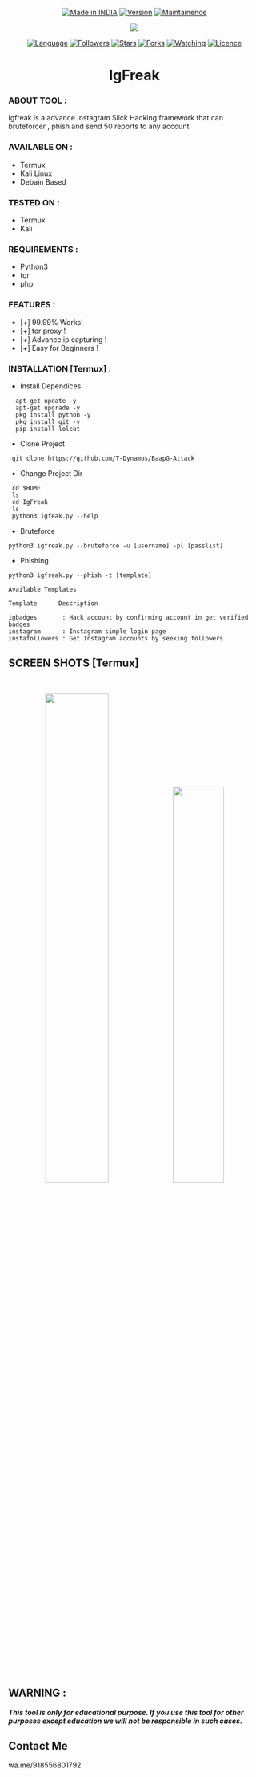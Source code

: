 </p>
<p align="center">
<a href="https://bit.ly/2BNk3P1"><img title="Made in INDIA" src="https://img.shields.io/badge/IgFreak-green.svg"></a>
<a href="https://bit.ly/2BNk3P1"><img title="Version" src="https://img.shields.io/badge/Version-1.0-green.svg?style=flat-square"></a>
<a href="https://bit.ly/2BNk3P1"><img title="Maintainence" src="https://img.shields.io/badge/Maintained%3F-yes-green.svg"></a>
</p>
<p align="center">
</p>


<p align="center">

<img src="https://github.com/T-Dynamos/T-Dynamos/raw/main/bin/igfreak-logo.png"/>




</p>





 


<p align="center">
<a href="https://github.com/T-Dynamos"><img title="Language" src="https://img.shields.io/badge/Made%20with-python3-1f425f.svg?v=103"></a>
<a href="https://github.com/T-Dynamos"><img title="Followers" src="https://img.shields.io/github/followers/T-Dynamos?color=blue&style=flat-square"></a>
<a href="https://github.com/T-Dynamos"><img title="Stars" src="https://img.shields.io/github/stars/T-Dynamos/BaapG-Attack?color=red&style=flat-square"></a>
<a href="https://github.com/T-Dynamos"><img title="Forks" src="https://img.shields.io/github/forks/T-Dynamos/BaapG-Attack?color=red&style=flat-square"></a>
<a href="https://github.com/T-Dynamos"><img title="Watching" src="https://img.shields.io/github/watchers/T-Dynamos/BaapG-Attack?label=Watchers&color=blue&style=flat-square"></a>
<a href="https://github.com/T-Dynamos"><img title="Licence" src="https://img.shields.io/badge/License-MIT-blue.svg"></a>
</p>
<h1 align="center">IgFreak</h1>


### ABOUT TOOL :

Igfreak is a advance Instagram Slick Hacking framework that can bruteforcer , phish and send 50 reports to any account 


### AVAILABLE ON :

* Termux
* Kali Linux
* Debain Based

### TESTED ON :

* Termux
* Kali

### REQUIREMENTS :
* Python3
* tor
* php

### FEATURES :
* [+] 99.99% Works!
* [+] tor proxy !
* [+] Advance ip capturing !
* [+] Easy for Beginners !

### INSTALLATION [Termux] :
* Install Dependices
```
  apt-get update -y 
  apt-get upgrade -y 
  pkg install python -y 
  pkg install git -y 
  pip install lolcat 
```
* Clone Project

```
 git clone https://github.com/T-Dynamos/BaapG-Attack 
 ```
 
* Change Project Dir

```
 cd $HOME 
 ls 
 cd IgFreak
 ls 
 python3 igfeak.py --help
```

* Bruteforce 

`python3 igfreak.py --bruteforce -u [username] -pl [passlist]`

* Phishing

`python3 igfreak.py --phish -t [template]`

```
Available Templates

Template      Description

igbadges       : Hack account by confirming account in get verified badges
instagram      : Instagram simple login page
instafollowers : Get Instagram accounts by seeking followers
```

## SCREEN SHOTS [Termux]

<br>
<p align="center">
<img width="50%" src="https://github.com/T-Dynamos/T-Dynamos/raw/main/biny/Screenshot_2021-10-01-13-03-59-944_com.termux.jpg"/>
<img width="45%" src="https://github.com/T-Dynamos/T-Dynamos/raw/main/biyn/Screenshot_2021-10-01-13-19-08-100_com.termux.jpg"/>
</p>


## WARNING : 
***This tool is only for educational purpose. If you use this tool for other purposes except education we will not be responsible in such cases.***
## Contact Me
wa.me/918556801792
